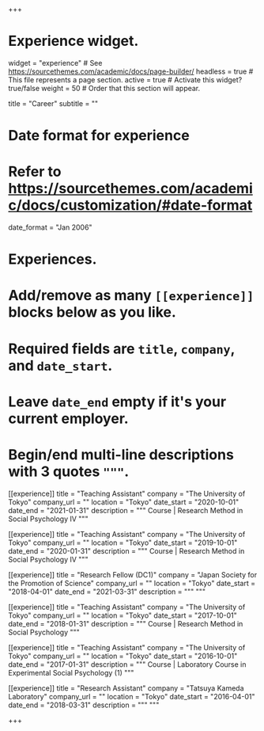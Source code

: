 +++
# Experience widget.
widget = "experience"  # See https://sourcethemes.com/academic/docs/page-builder/
headless = true  # This file represents a page section.
active = true  # Activate this widget? true/false
weight = 50  # Order that this section will appear.

title = "Career"
subtitle = ""

# Date format for experience
#   Refer to https://sourcethemes.com/academic/docs/customization/#date-format
date_format = "Jan 2006"

# Experiences.
#   Add/remove as many `[[experience]]` blocks below as you like.
#   Required fields are `title`, `company`, and `date_start`.
#   Leave `date_end` empty if it's your current employer.
#   Begin/end multi-line descriptions with 3 quotes `"""`.
[[experience]]
  title = "Teaching Assistant"
  company = "The University of Tokyo"
  company_url = ""
  location = "Tokyo"
  date_start = "2020-10-01"
  date_end = "2021-01-31"
  description = """
  Course | Research Method in Social Psychology IV
  """

[[experience]]
  title = "Teaching Assistant"
  company = "The University of Tokyo"
  company_url = ""
  location = "Tokyo"
  date_start = "2019-10-01"
  date_end = "2020-01-31"
  description = """
  Course | Research Method in Social Psychology IV
  """

[[experience]]
  title = "Research Fellow (DC1)"
  company = "Japan Society for the Promotion of Science"
  company_url = ""
  location = "Tokyo"
  date_start = "2018-04-01"
  date_end = "2021-03-31"
  description = """
  """

[[experience]]
  title = "Teaching Assistant"
  company = "The University of Tokyo"
  company_url = ""
  location = "Tokyo"
  date_start = "2017-10-01"
  date_end = "2018-01-31"
  description = """
  Course | Research Method in Social Psychology
  """

[[experience]]
  title = "Teaching Assistant"
  company = "The University of Tokyo"
  company_url = ""
  location = "Tokyo"
  date_start = "2016-10-01"
  date_end = "2017-01-31"
  description = """
  Course | Laboratory Course in Experimental Social Psychology (1)
  """

[[experience]]
  title = "Research Assistant"
  company = "Tatsuya Kameda Laboratory"
  company_url = ""
  location = "Tokyo"
  date_start = "2016-04-01"
  date_end = "2018-03-31"
  description = """
  """

+++
